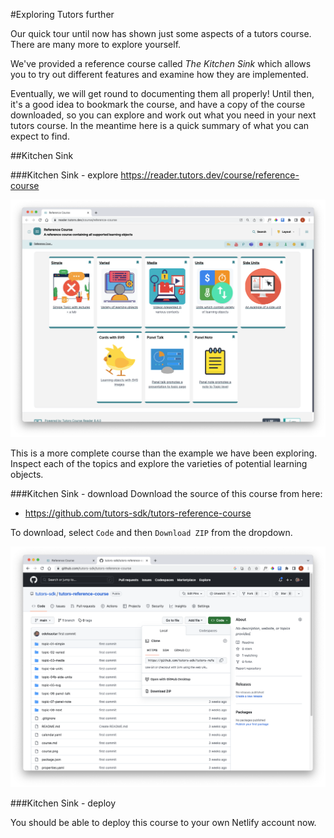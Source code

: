 #Exploring Tutors further

Our quick tour until now has shown just some aspects of a tutors course. There are many more to explore yourself. 

We've provided a reference course called *The Kitchen Sink* which allows you to try out different features and examine how they are implemented.

Eventually, we will get round to documenting them all properly! Until then, it's a good idea to bookmark the course, and have a copy of the course downloaded, so you can explore and work out what you need in your next tutors course. In the meantime here is a quick summary of what you can expect to find.


##Kitchen Sink

###Kitchen Sink - explore
<https://reader.tutors.dev/course/reference-course>

![](img/61.png)

This is a more complete course than the example we have been exploring. Inspect each of the topics and explore the varieties of potential learning objects.

###Kitchen Sink - download
Download the source of this course from here:

- <https://github.com/tutors-sdk/tutors-reference-course>

To download, select `Code` and then `Download ZIP` from the dropdown.

![](img/66.png)

###Kitchen Sink - deploy

You should be able to deploy this course to your own Netlify account now.